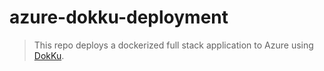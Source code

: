 # azure-dokku-deployment

> This repo deploys a dockerized full stack application to Azure using [DokKu](https://dokku.com/docs/deployment/application-deployment/).
